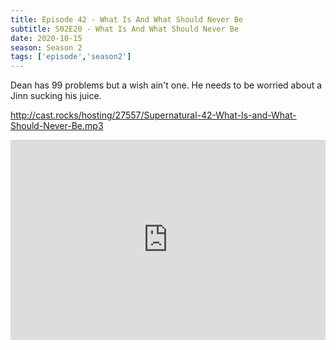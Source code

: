 ```yaml
---
title: Episode 42 - What Is And What Should Never Be
subtitle: S02E20 - What Is And What Should Never Be 
date: 2020-10-15
season: Season 2
tags: ['episode','season2']
---
```


Dean has 99 problems but a wish ain't one.  He needs to be worried about a Jinn sucking his juice. 

 http://cast.rocks/hosting/27557/Supernatural-42-What-Is-and-What-Should-Never-Be.mp3
 
<iframe src="https://cast.rocks/player/27557/Supernatural-42-What-Is-and-What-Should-Never-Be.mp3?episodeTitle=Episode%2042%20-%20What%20Is%20and%20Should%20Never%20Be&podcastTitle=Couple%20of%20Idjits&episodeDate=October%2016th%2C%202020&imageURL=https%3A%2F%2Fcast.rocks%2Fhosting%2F27557%2Ffeeds%2FCAURZ.jpg" style="border: none; min-height: 265px; max-height: 320px; max-width: 558px; min-width: 270px; width: 100%; height: 100%;" scrollbars="no"></iframe>
